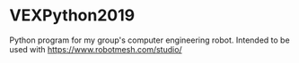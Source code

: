# VEXPython2019
Python program for my group's computer engineering robot. Intended to be used with https://www.robotmesh.com/studio/
